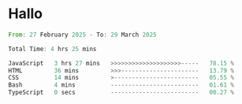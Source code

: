 # Hallo
<!--START_SECTION:waka-->

```rust
From: 27 February 2025 - To: 29 March 2025

Total Time: 4 hrs 25 mins

JavaScript   3 hrs 27 mins   >>>>>>>>>>>>>>>>>>>>-----   78.15 %
HTML         36 mins         >>>----------------------   13.79 %
CSS          14 mins         >------------------------   05.55 %
Bash         4 mins          -------------------------   01.61 %
TypeScript   0 secs          -------------------------   00.27 %
```

<!--END_SECTION:waka-->
